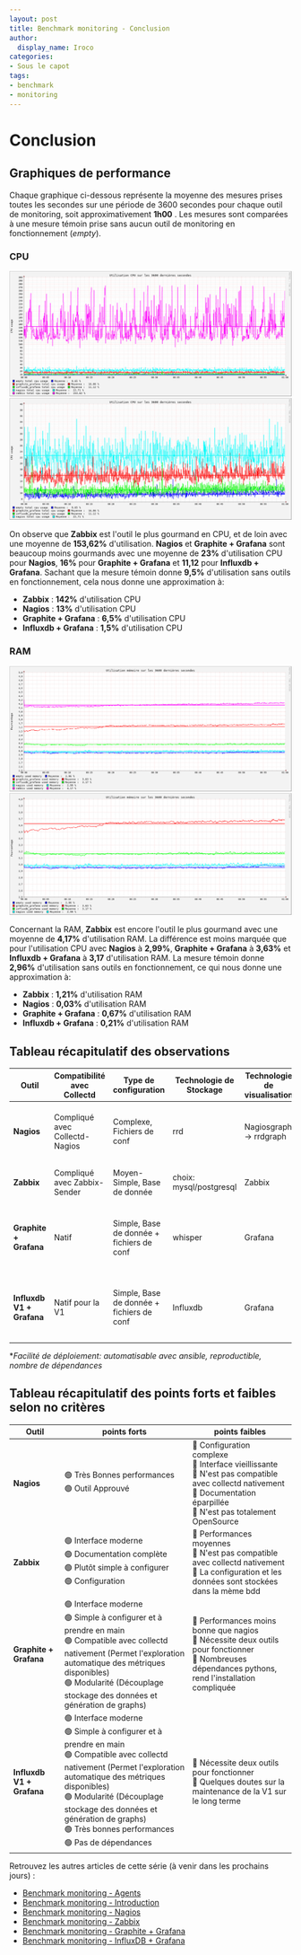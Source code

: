 ```yaml
---
layout: post
title: Benchmark monitoring - Conclusion
author:
  display_name: Iroco
categories:
- Sous le capot
tags:
- benchmark
- monitoring
---
```

# Conclusion

## Graphiques de performance

Chaque graphique ci-dessous représente la moyenne des mesures prises toutes les secondes sur une période de 3600 secondes pour chaque outil de monitoring, soit approximativement **1h00** . Les mesures sont comparées à une mesure témoin prise sans aucun outil de monitoring en fonctionnement (*empty*).

### CPU

[![Graphique comparatif de l'utilisation CPU des quatres outils.](../images/monitoring-dasboard-benchmark/nagios_graphite_zabbix_influxdb_cpu_usage.png)](../images/monitoring-dasboard-benchmark/nagios_graphite_zabbix_influxdb_cpu_usage.png)
[![Graphique comparatif de l'utilisation CPU de nagios graphite et influxdb.](../images/monitoring-dasboard-benchmark/nagios_graphite_influxdb_cpu_usage.png)](../images/monitoring-dasboard-benchmark/nagios_graphite_influxdb_cpu_usage.png)

On observe que **Zabbix** est l'outil le plus gourmand en CPU, et de loin avec une moyenne de **153,62%** d'utilisation. **Nagios** et **Graphite + Grafana** sont beaucoup moins gourmands avec une moyenne de **23%** d'utilisation CPU pour **Nagios**, **16%** pour **Graphite + Grafana** et **11,12** pour **Influxdb + Grafana**. Sachant que la mesure témoin donne **9,5%** d'utilisation sans outils en fonctionnement, cela nous donne une approximation à:
  - **Zabbix** : **142%** d'utilisation CPU
  - **Nagios** : **13%** d'utilisation CPU
  - **Graphite + Grafana** : **6,5%** d'utilisation CPU
  - **Influxdb + Grafana** : **1,5%** d'utilisation CPU

### RAM

[![Graphique comparatif de l'utilisation mémoire des quatres outils.](../images/monitoring-dasboard-benchmark/nagios_graphite_zabbix_influxdb_memory_usage.png)](../images/monitoring-dasboard-benchmark/nagios_graphite_zabbix_influxdb_memory_usage.png)
[![Graphique comparatif de l'utilisation mémoire de nagios graphite et influxdb.](../images/monitoring-dasboard-benchmark/nagios_graphite_influxdb_memory_usage.png)](../images/monitoring-dasboard-benchmark/nagios_graphite_influxdb_memory_usage.png)

Concernant la RAM, **Zabbix** est encore l'outil le plus gourmand avec une moyenne de **4,17%** d'utilisation RAM. La différence est moins marquée que pour l'utilisation CPU avec **Nagios** à **2,99%**, **Graphite + Grafana** à **3,63%** et **Influxdb + Grafana** à **3,17** d'utilisation RAM. La mesure témoin donne **2,96%** d'utilisation sans outils en fonctionnement, ce qui nous donne une
approximation à:
  - **Zabbix** : **1,21%** d'utilisation RAM
  - **Nagios** : **0,03%** d'utilisation RAM
  - **Graphite + Grafana** : **0,67%** d'utilisation RAM
  - **Influxdb + Grafana** : **0,21%** d'utilisation RAM

## Tableau récapitulatif des observations

| Outil | Compatibilité avec Collectd | Type de configuration | Technologie de Stockage | Technologie de visualisation | Interface | Performances | Système d'alerte | OpenSource | Facilité de déploiement* |
|------------|---------|---------|-------------|-----------|----------|---|---|---|---|
|**Nagios**| Compliqué avec Collectd-Nagios | Complexe, Fichiers de conf | rrd | Nagiosgraph -> rrdgraph | Ancienne, peu intuitive | Très bonnes | Oui, non testé | Partiellement, plugins payants (Icnga -> Fork OpenSource) | Nombreuses dépendances, pas de rôle ansible récent |
|**Zabbix**| Compliqué avec Zabbix-Sender | Moyen-Simple, Base de donnée | choix: mysql/postgresql | Zabbix | Moderne, moyennement intuitive | Moyennes | Oui, testé | Oui| Quelques dépendances, rôle ansible à jour |
|**Graphite + Grafana**| Natif | Simple, Base de donnée + fichiers de conf  | whisper | Grafana | Moderne, intuitive | Bonnes | Oui, testé | Oui| Beaucoup de dépendances, rôle ansible non à jour pour graphite et à jour pour grafana |
|**Influxdb V1 + Grafana**| Natif pour la V1 | Simple, Base de donnée + fichiers de conf | Influxdb | Grafana | Moderne, intuitive | Très Bonnes | Oui, testé | Oui | Simple, rôle ansible à jour pour grafana, non nécessaire pour influxdb V1 |

*_Facilité de déploiement: automatisable avec ansible, reproductible, nombre de dépendances_

## Tableau récapitulatif des points forts et faibles selon no critères

|Outil | points forts | points faibles |
|---|---|---|
| **Nagios** | 🟢 Très Bonnes performances <br> 🟢 Outil Approuvé | 🔴 Configuration complexe <br> 🔴 Interface vieillissante <br> 🔴 N'est pas compatible avec collectd nativement <br> 🔴 Documentation éparpillée <br> 🔴 N'est pas totalement OpenSource |
| **Zabbix** | 🟢 Interface moderne <br> 🟢  Documentation complète <br> 🟢  Plutôt simple à configurer <br> 🟢  Configuration | 🔴 Performances moyennes <br> 🔴 N'est pas compatible avec collectd nativement <br> 🔴 La configuration et les données sont stockées dans la mème bdd |
| **Graphite + Grafana** | 🟢 Interface moderne <br> 🟢  Simple à configurer et à prendre en main <br> 🟢  Compatible avec collectd nativement (Permet l'exploration automatique des métriques disponibles) <br> 🟢  Modularité (Découplage stockage des données et génération de graphs) | 🔴 Performances moins bonne que nagios <br> 🔴  Nécessite deux outils pour fonctionner <br> 🔴 Nombreuses dépendances pythons, rend l'installation compliquée|
| **Influxdb V1 + Grafana** | 🟢 Interface moderne <br> 🟢  Simple à configurer et à prendre en main <br> 🟢  Compatible avec collectd nativement (Permet l'exploration automatique des métriques disponibles) <br> 🟢  Modularité (Découplage stockage des données et génération de graphs) <br> 🟢  Très bonnes performances <br> 🟢  Pas de dépendances|  🔴  Nécessite deux outils pour fonctionner <br> 🔴  Quelques doutes sur la maintenance de la V1 sur le long terme|

Retrouvez les autres articles de cette série (à venir dans les prochains jours) :

- [Benchmark monitoring - Agents](/monitoring-agents/)
- [Benchmark monitoring - Introduction](/monitoring-introduction/)
- [Benchmark monitoring - Nagios](/monitoring-nagios/)
- [Benchmark monitoring - Zabbix](/monitoring-zabbix/)
- [Benchmark monitoring - Graphite + Grafana](/monitoring-graphite/)
- [Benchmark monitoring - InfluxDB + Grafana](/monitoring-influxdb)
